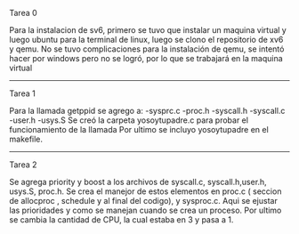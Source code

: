 

Tarea 0


Para la instalacion de sv6, primero se tuvo que instalar un maquina virtual y 
luego ubuntu para la terminal de linux, luego se clono el repositorio de xv6 y qemu. 
No se tuvo complicaciones para la instalación de qemu, se intentó hacer por windows pero 
no se logró, por lo que se trabajará en la maquina virtual

-----------------------------------------------------

Tarea 1

Para la llamada getppid se agrego a:
-sysprc.c
-proc.h
-syscall.h
-syscall.c
-user.h
-usys.S
Se creó la carpeta yosoytupadre.c para probar el funcionamiento de la llamada
Por ultimo se incluyo yosoytupadre en el makefile.

---------------------------------------------------------------------------------
Tarea 2

Se agrega priority y boost a los archivos de syscall.c, syscall.h,user.h, usys.S, proc.h.
Se crea el manejor de estos elementos en proc.c ( seccion de allocproc , schedule y al final del codigo), y sysproc.c. 
Aqui se ejustar las prioridades y como se manejan cuando se crea un proceso.
Por ultimo se cambia la cantidad de CPU, la cual estaba en 3 y pasa a 1.

